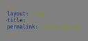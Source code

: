 ```yaml
---
layout: none
title:
permalink: /blockedsite/
---
```


<style>

  body, html {
    height: 100%;
    display: grid;
    background-color: gray;
    color: white;
  }

  <!-- .center {
    margin: auto;
    text-align: center;
    width: 50%;
    border: 3px solid gray;
    padding: 10px;
  } -->

</style>

<body>

  <div class="center">
    <h1 id="todo"></h1>
  </div>

</body>

<script>
var tasks = [
	'Do 10 push ups',
  'Do 10 jumping jacks',
  'Drink a glass of water',
];

var idx = Math.floor(Math.random() * tasks.length);

document.getElementById('todo').innerHTML = tasks[idx];

</script>
